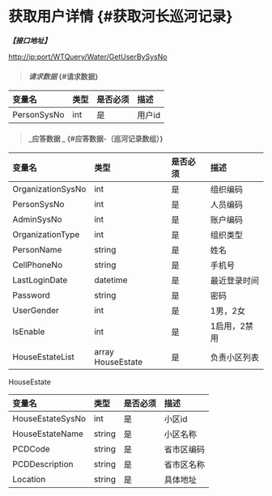 # 获取用户详情 {#获取河长巡河记录}

_**【接口地址】**_

[http://ip:port/WTQuery/Water/GetUserBySysNo](http://ip:port/WTQuery/Water/GetUserBySysNo)

> #### _请求数据_ {#请求数据}

| 变量名 | 类型 | 是否必须 | 描述 |
| :--- | :--- | :--- | :--- |
| PersonSysNo | int | 是 | 用户id |

> #### _应答数据 _ {#应答数据-（巡河记录数组）}

| 变量名 | 类型 | 是否必须 | 描述 |
| :--- | :--- | :--- | :--- |
| OrganizationSysNo | int | 是 | 组织编码 |
| PersonSysNo | int | 是 | 人员编码 |
| AdminSysNo | int | 是 | 账户编码 |
| OrganizationType | int | 是 | 组织类型 |
| PersonName | string | 是 | 姓名 |
| CellPhoneNo | string | 是 | 手机号 |
| LastLoginDate | datetime | 是 | 最近登录时间 |
| Password | string | 是 | 密码 |
| UserGender | int | 是 | 1男，2女 |
| IsEnable | int | 是 | 1启用，2禁用 |
| HouseEstateList | array HouseEstate | 是 | 负责小区列表 |

HouseEstate

| 变量名 | 类型 | 是否必须 | 描述 |
| :--- | :--- | :--- | :--- |
| HouseEstateSysNo | int | 是 | 小区id |
| HouseEstateName | string | 是 | 小区名称 |
| PCDCode | string | 是 | 省市区编码 |
| PCDDescription | string | 是 | 省市区名称 |
| Location | string | 是 | 具体地址 |




